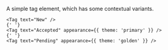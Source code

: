 
A simple tag element, which has some contextual variants.

```tsx
<Tag text="New" />
{' '}
<Tag text="Accepted" appearance={{ theme: 'primary' }} />
{' '}
<Tag text="Pending" appearance={{ theme: 'golden' }} />
```
